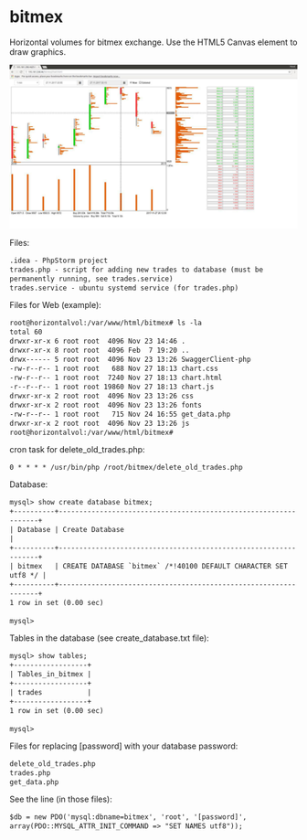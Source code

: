 # bitmex
Horizontal volumes for bitmex exchange. Use the HTML5 Canvas element to draw graphics.

![Screenshot](web.png)

Files:
```
.idea - PhpStorm project
trades.php - script for adding new trades to database (must be permanently running, see trades.service)
trades.service - ubuntu systemd service (for trades.php)
```

Files for Web (example):
```
root@horizontalvol:/var/www/html/bitmex# ls -la
total 60
drwxr-xr-x 6 root root  4096 Nov 23 14:46 .
drwxr-xr-x 8 root root  4096 Feb  7 19:20 ..
drwx------ 5 root root  4096 Nov 23 13:26 SwaggerClient-php
-rw-r--r-- 1 root root   688 Nov 27 18:13 chart.css
-rw-r--r-- 1 root root  7240 Nov 27 18:13 chart.html
-r--r--r-- 1 root root 19860 Nov 27 18:13 chart.js
drwxr-xr-x 2 root root  4096 Nov 23 13:26 css
drwxr-xr-x 2 root root  4096 Nov 23 13:26 fonts
-rw-r--r-- 1 root root   715 Nov 24 16:55 get_data.php
drwxr-xr-x 2 root root  4096 Nov 23 13:26 js
root@horizontalvol:/var/www/html/bitmex# 
```

cron task for delete_old_trades.php:
```
0 * * * * /usr/bin/php /root/bitmex/delete_old_trades.php
```

Database:
```
mysql> show create database bitmex;
+----------+-----------------------------------------------------------------+
| Database | Create Database                                                 |
+----------+-----------------------------------------------------------------+
| bitmex   | CREATE DATABASE `bitmex` /*!40100 DEFAULT CHARACTER SET utf8 */ |
+----------+-----------------------------------------------------------------+
1 row in set (0.00 sec)

mysql>
```

Tables in the database (see create_database.txt file):
```
mysql> show tables;
+------------------+
| Tables_in_bitmex |
+------------------+
| trades           |
+------------------+
1 row in set (0.00 sec)

mysql> 

```

Files for replacing [password] with your database password:
```
delete_old_trades.php
trades.php
get_data.php
```

See the line (in those files):
```
$db = new PDO('mysql:dbname=bitmex', 'root', '[password]', array(PDO::MYSQL_ATTR_INIT_COMMAND => "SET NAMES utf8"));
```
